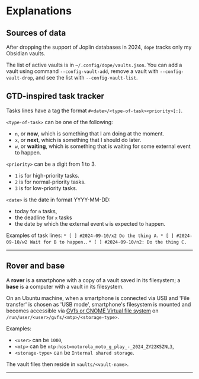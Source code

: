 # Explanations

## Sources of data

After dropping the support of Joplin databases in 2024, `dope` tracks only my Obsidian vaults.

The list of active vaults is in `~/.config/dope/vaults.json`.
You can add a vault using command `--config-vault-add`, remove a vault with `--config-vault-drop`, and see the list with `--config-vault-list`.

## GTD-inspired task tracker

Tasks lines have a tag the format `#<date>/<type-of-task><priority>[:]`.

`<type-of-task>` can be one of the following:
* `n`, or **now**, which is something that I am doing at the moment.
* `x`, or **next**, which is something that I should do later.
* `w`, or **waiting**, which is something that is waiting for some external event to happen.

`<priority>` can be a digit from 1 to 3.
* `1` is for high-priority tasks.
* `2` is for normal-priority tasks.
* `3` is for low-priority tasks.

`<date>` is the date in format YYYY-MM-DD:
* today for `n` tasks,
* the deadline for `x` tasks
* the date by which the external event `w` is expected to happen.

Examples of task lines:
`* [ ] #2024-09-10/x2 Do the thing A.`
`* [ ] #2024-09-10/w2 Wait for B to happen.`.
`* [ ] #2024-09-10/n2: Do the thing C.`

***
## Rover and base

A **rover** is a smartphone with a copy of a vault saved in its filesystem; a **base** is a computer with a vault in its filesystem.

On an Ubuntu machine, when a smartphone is connected via USB and 'File transfer' is chosen as 'USB mode', smartphone's filesystem is mounted and becomes accessible via [GVfs or GNOME Virtual file system](https://en.wikipedia.org/wiki/GVfs) on `/run/user/<user>/gvfs/<mtp>/<storage-type>`.

Examples:
* `<user>` can be `1000`,
* `<mtp>` can be `mtp:host=motorola_moto_g_play_-_2024_ZY22K5ZNL3`,
* `<storage-type>` can be `Internal shared storage`.

The vault files then reside in `vaults/<vault-name>`.

***
